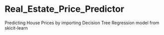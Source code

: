 # Real_Estate_Price_Predictor
Predicting House Prices by importing Decision Tree Regression model from skicit-learn
